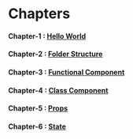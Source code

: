 # Chapters

#### Chapter-1 : [Hello World](https://github.com/sanjaygd/react-basics/blob/main/Note.md)

#### Chapter-2 : [Folder Structure](https://github.com/sanjaygd/react-basics/tree/d002852c8e7a7ead1c977fe755b08e1fbf586f5d)

#### Chapter-3 : [Functional Component](https://github.com/sanjaygd/react-basics/tree/425a6815fd6286b6cc7088cc6a424f3d490d28eb)

#### Chapter-4 : [Class Component](https://github.com/sanjaygd/react-basics/tree/ef56c586386447b1fe387e641c7c54a194122976)

#### Chapter-5 : [Props](https://github.com/sanjaygd/react-basics/tree/c4b9add532d1804303aa28c7a94f0e1a98f867d9)


#### Chapter-6 : [State](https://github.com/sanjaygd/react-basics/tree/1f5171c5f6a24eb693c0380b6a181d78046b4956)



